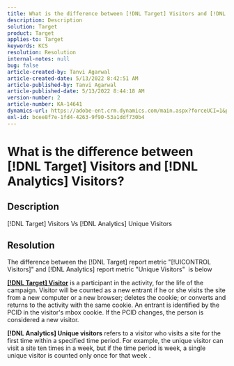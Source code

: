 ```yaml
---
title: What is the difference between [!DNL Target] Visitors and [!DNL Analytics] Visitors?
description: Description
solution: Target
product: Target
applies-to: Target
keywords: KCS
resolution: Resolution
internal-notes: null
bug: false
article-created-by: Tanvi Agarwal
article-created-date: 5/13/2022 8:42:51 AM
article-published-by: Tanvi Agarwal
article-published-date: 5/13/2022 8:44:18 AM
version-number: 2
article-number: KA-14641
dynamics-url: https://adobe-ent.crm.dynamics.com/main.aspx?forceUCI=1&pagetype=entityrecord&etn=knowledgearticle&id=7456c4a6-98d2-ec11-a7b5-00224809c27a
exl-id: bcee8f7e-1fd4-4263-9f90-53a1ddf730b4
---
```

# What is the difference between [!DNL Target] Visitors and [!DNL Analytics] Visitors?

## Description


[!DNL Target] Visitors Vs [!DNL Analytics] Unique Visitors


## Resolution


The difference between the [!DNL Target] report metric "[!UICONTROL Visitors]" and [!DNL Analytics] report metric "Unique Visitors"  is below

<u><b>[!DNL Target] Visitor</b></u> is a participant in the activity, for the life of the campaign.
Visitor will be counted as a new entrant if he or she visits the site from a new computer or a new browser; deletes the cookie; or converts and returns to the activity with the same cookie. An entrant is identified by the PCID in the visitor's mbox cookie. If the PCID changes, the person is considered a new visitor.

<b>[!DNL Analytics] Unique visitors</b> refers to a visitor who visits a site for the first time within a specified time period. For example, the unique visitor can visit a site ten times in a week, but if the time period is week, a single unique visitor is counted only once for that week .
